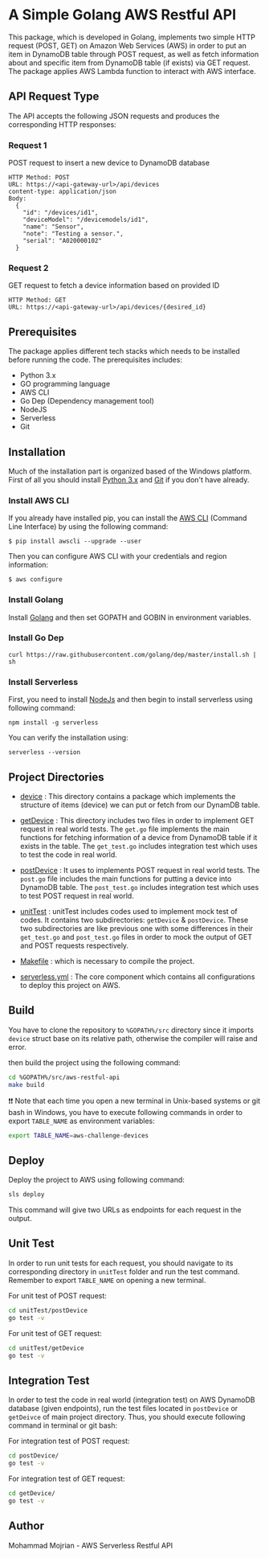 # A Simple Golang AWS Restful API

This package, which is developed in Golang, implements two simple HTTP request (POST, GET) on Amazon Web Services (AWS) in order to put an item in DynamoDB table through POST request, as well as fetch information about and specific item from DynamoDB table (if exists) via GET request. The package applies AWS Lambda function to interact with AWS interface.

## API Request Type

The API accepts the following JSON requests and produces the corresponding HTTP responses:

### Request 1

POST request to insert a new device to DynamoDB database

```
HTTP Method: POST
URL: https://<api-gateway-url>/api/devices
content-type: application/json
Body:
  {
    "id": "/devices/id1",
    "deviceModel": "/devicemodels/id1",
    "name": "Sensor",
    "note": "Testing a sensor.",
    "serial": "A020000102"
  }
```

### Request 2

GET request to fetch a device information based on provided ID

```
HTTP Method: GET
URL: https://<api-gateway-url>/api/devices/{desired_id}
```

## Prerequisites

The package applies different tech stacks which needs to be installed before running the code. The prerequisites includes:

- Python 3.x
- GO programming language
- AWS CLI
- Go Dep (Dependency management tool)
- NodeJS
- Serverless
- Git

## Installation

Much of the installation part is organized based of the Windows platform. First of all you should install <a href="https://www.python.org/downloads/">Python 3.x</a> and <a href="https://git-scm.com/downloads">Git</a> if you don't have already.

### Install AWS CLI

If you already have installed pip, you can install the <a href="https://docs.aws.amazon.com/cli/latest/userguide/cli-chap-install.html">AWS CLI</a> (Command Line Interface) by using the following command:

```bash:
$ pip install awscli --upgrade --user
```

Then you can configure AWS CLI with your credentials and region information:

```bash:
$ aws configure
```

### Install Golang

Install <a href="https://golang.org/doc/install">Golang</a> and then set GOPATH and GOBIN in environment variables.

### Install Go Dep

```bash:
curl https://raw.githubusercontent.com/golang/dep/master/install.sh | sh
```

### Install Serverless

First, you need to install <a href="https://nodejs.org/en/download/">NodeJs</a> and then begin to install serverless using following command:

```bash:
npm install -g serverless
```

You can verify the installation using:

```bash:
serverless --version
```

## Project Directories

- <a href="https://github.com/mohammadmjn/aws-restful-api/tree/master/device">device</a> : This directory contains a package which implements the structure of items (device) we can put or fetch from our DynamDB table.

- <a href="https://github.com/mohammadmjn/aws-restful-api/tree/master/getDevice">getDevice</a> : This directory includes two files in order to implement GET request in real world tests. The `get.go` file implements the main functions for fetching information of a device from DynamoDB table if it exists in the table. The `get_test.go` includes integration test which uses to test the code in real world.

- <a href="https://github.com/mohammadmjn/aws-restful-api/tree/master/postDevice">postDevice</a> : It uses to implements POST request in real world tests. The `post.go` file includes the main functions for putting a device into DynamoDB table. The `post_test.go` includes integration test which uses to test POST request in real world.

- <a href="https://github.com/mohammadmjn/aws-restful-api/tree/master/unitTest">unitTest</a> : unitTest includes codes used to implement mock test of
  codes. It contains two subdirectories: `getDevice` & `postDevice`. These two subdirectories are like previous one with some differences in their `get_test.go` and `post_test.go` files in order to mock the output of GET and POST requests respectively.

- <a href="https://github.com/mohammadmjn/aws-restful-api/blob/master/Makefile">Makefile</a> : which is necessary to compile the project.

- <a href="https://github.com/mohammadmjn/aws-restful-api/blob/master/serverless.yml">serverless.yml</a> : The core component which contains all configurations to deploy this project on AWS.

## Build

You have to clone the repository to `%GOPATH%/src` directory since it imports `device` struct base on its relative path, otherwise the compiler will raise and error.

then build the project using the following command:

```bash
cd %GOPATH%/src/aws-restful-api
make build
```

:exclamation::exclamation: Note that each time you open a new terminal in Unix-based systems or git bash in Windows, you have to execute following commands in order to export `TABLE_NAME` as environment variables:

```bash
export TABLE_NAME=aws-challenge-devices
```

## Deploy

Deploy the project to AWS using following command:

```bash
sls deploy
```

This command will give two URLs as endpoints for each request in the output.

## Unit Test

In order to run unit tests for each request, you should navigate to its corresponding directory in `unitTest` folder and run the test command. Remember to export `TABLE_NAME` on opening a new terminal.

For unit test of POST request:

```bash
cd unitTest/postDevice
go test -v
```

For unit test of GET request:

```bash
cd unitTest/getDevice
go test -v
```

## Integration Test

In order to test the code in real world (integration test) on AWS DynamoDB database (given endpoints), run the test files located in `postDevice` or `getDeivce` of main project directory. Thus, you should execute following command in terminal or git bash:

For integration test of POST request:

```bash
cd postDevice/
go test -v
```

For integration test of GET request:

```bash
cd getDevice/
go test -v
```

## Author

Mohammad Mojrian - AWS Serverless Restful API
